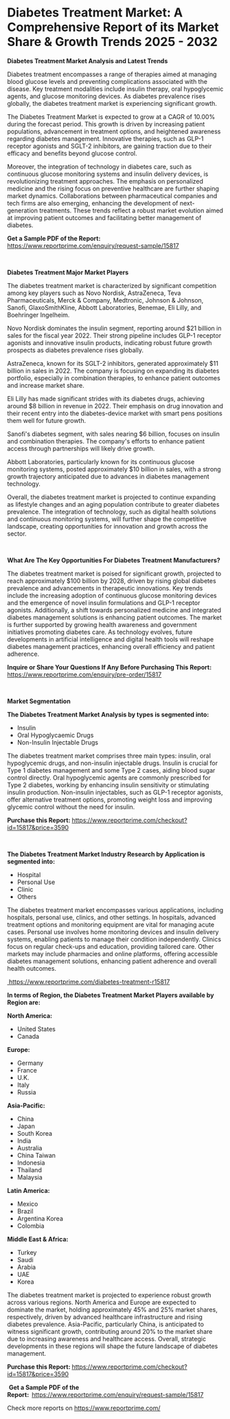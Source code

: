 <p><h1>Diabetes Treatment Market: A Comprehensive Report of its Market Share & Growth Trends 2025 - 2032</h1></p><p><strong>Diabetes Treatment Market Analysis and Latest Trends</strong></p>
<p><p>Diabetes treatment encompasses a range of therapies aimed at managing blood glucose levels and preventing complications associated with the disease. Key treatment modalities include insulin therapy, oral hypoglycemic agents, and glucose monitoring devices. As diabetes prevalence rises globally, the diabetes treatment market is experiencing significant growth.</p><p>The Diabetes Treatment Market is expected to grow at a CAGR of 10.00% during the forecast period. This growth is driven by increasing patient populations, advancement in treatment options, and heightened awareness regarding diabetes management. Innovative therapies, such as GLP-1 receptor agonists and SGLT-2 inhibitors, are gaining traction due to their efficacy and benefits beyond glucose control.</p><p>Moreover, the integration of technology in diabetes care, such as continuous glucose monitoring systems and insulin delivery devices, is revolutionizing treatment approaches. The emphasis on personalized medicine and the rising focus on preventive healthcare are further shaping market dynamics. Collaborations between pharmaceutical companies and tech firms are also emerging, enhancing the development of next-generation treatments. These trends reflect a robust market evolution aimed at improving patient outcomes and facilitating better management of diabetes.</p></p>
<p><strong>Get a Sample PDF of the Report:&nbsp;</strong> <a href="https://www.reportprime.com/enquiry/request-sample/15817?utm_campaign=1789&utm_medium=2&utm_source=Github&utm_content=ia&utm_term=20032025&utm_id=diabetes-treatment">https://www.reportprime.com/enquiry/request-sample/15817</a></p>
<p>&nbsp;</p>
<p><strong>Diabetes Treatment Major Market Players</strong></p>
<p><p>The diabetes treatment market is characterized by significant competition among key players such as Novo Nordisk, AstraZeneca, Teva Pharmaceuticals, Merck & Company, Medtronic, Johnson & Johnson, Sanofi, GlaxoSmithKline, Abbott Laboratories, Benemae, Eli Lilly, and Boehringer Ingelheim.</p><p>Novo Nordisk dominates the insulin segment, reporting around $21 billion in sales for the fiscal year 2022. Their strong pipeline includes GLP-1 receptor agonists and innovative insulin products, indicating robust future growth prospects as diabetes prevalence rises globally.</p><p>AstraZeneca, known for its SGLT-2 inhibitors, generated approximately $11 billion in sales in 2022. The company is focusing on expanding its diabetes portfolio, especially in combination therapies, to enhance patient outcomes and increase market share.</p><p>Eli Lilly has made significant strides with its diabetes drugs, achieving around $8 billion in revenue in 2022. Their emphasis on drug innovation and their recent entry into the diabetes-device market with smart pens positions them well for future growth.</p><p>Sanofi's diabetes segment, with sales nearing $6 billion, focuses on insulin and combination therapies. The company's efforts to enhance patient access through partnerships will likely drive growth.</p><p>Abbott Laboratories, particularly known for its continuous glucose monitoring systems, posted approximately $10 billion in sales, with a strong growth trajectory anticipated due to advances in diabetes management technology.</p><p>Overall, the diabetes treatment market is projected to continue expanding as lifestyle changes and an aging population contribute to greater diabetes prevalence. The integration of technology, such as digital health solutions and continuous monitoring systems, will further shape the competitive landscape, creating opportunities for innovation and growth across the sector.</p></p>
<p>&nbsp;</p>
<p><strong>What Are The Key Opportunities For Diabetes Treatment Manufacturers?</strong></p>
<p><p>The diabetes treatment market is poised for significant growth, projected to reach approximately $100 billion by 2028, driven by rising global diabetes prevalence and advancements in therapeutic innovations. Key trends include the increasing adoption of continuous glucose monitoring devices and the emergence of novel insulin formulations and GLP-1 receptor agonists. Additionally, a shift towards personalized medicine and integrated diabetes management solutions is enhancing patient outcomes. The market is further supported by growing health awareness and government initiatives promoting diabetes care. As technology evolves, future developments in artificial intelligence and digital health tools will reshape diabetes management practices, enhancing overall efficiency and patient adherence.</p></p>
<p><strong>Inquire or Share Your Questions If Any Before Purchasing This Report:</strong> <a href="https://www.reportprime.com/enquiry/pre-order/15817?utm_campaign=1789&utm_medium=2&utm_source=Github&utm_content=ia&utm_term=20032025&utm_id=diabetes-treatment">https://www.reportprime.com/enquiry/pre-order/15817</a></p>
<p>&nbsp;</p>
<p><strong>Market Segmentation</strong></p>
<p><strong>The Diabetes Treatment Market Analysis by types is segmented into:</strong></p>
<p><ul><li>Insulin</li><li>Oral Hypoglycaemic Drugs</li><li>Non-Insulin Injectable Drugs</li></ul></p>
<p><p>The diabetes treatment market comprises three main types: insulin, oral hypoglycemic drugs, and non-insulin injectable drugs. Insulin is crucial for Type 1 diabetes management and some Type 2 cases, aiding blood sugar control directly. Oral hypoglycemic agents are commonly prescribed for Type 2 diabetes, working by enhancing insulin sensitivity or stimulating insulin production. Non-insulin injectables, such as GLP-1 receptor agonists, offer alternative treatment options, promoting weight loss and improving glycemic control without the need for insulin.</p></p>
<p><strong>Purchase this Report:&nbsp;</strong><a href="https://www.reportprime.com/checkout?id=15817&price=3590&utm_campaign=1789&utm_medium=2&utm_source=Github&utm_content=ia&utm_term=20032025&utm_id=diabetes-treatment">https://www.reportprime.com/checkout?id=15817&price=3590</a></p>
<p>&nbsp;</p>
<p><strong>The Diabetes Treatment Market Industry Research by Application is segmented into:</strong></p>
<p><ul><li>Hospital</li><li>Personal Use</li><li>Clinic</li><li>Others</li></ul></p>
<p><p>The diabetes treatment market encompasses various applications, including hospitals, personal use, clinics, and other settings. In hospitals, advanced treatment options and monitoring equipment are vital for managing acute cases. Personal use involves home monitoring devices and insulin delivery systems, enabling patients to manage their condition independently. Clinics focus on regular check-ups and education, providing tailored care. Other markets may include pharmacies and online platforms, offering accessible diabetes management solutions, enhancing patient adherence and overall health outcomes.</p></p>
<p><a href="https://www.reportprime.com/diabetes-treatment-r15817?utm_campaign=1789&utm_medium=2&utm_source=Github&utm_content=ia&utm_term=20032025&utm_id=diabetes-treatment">&nbsp;https://www.reportprime.com/diabetes-treatment-r15817</a></p>
<p><strong>In terms of Region, the Diabetes Treatment Market Players available by Region are:</strong></p>
<p>
    <p> <strong> North America: </strong>
        <ul>
            <li>United States</li>
            <li>Canada</li>
        </ul>
        </p> 
    <p> <strong> Europe: </strong>
        <ul>
            <li>Germany</li>
            <li>France</li>
            <li>U.K.</li>
            <li>Italy</li>
            <li>Russia</li>
        </ul>
        </p> 
    <p> <strong> Asia-Pacific: </strong>
        <ul>
            <li>China</li>
            <li>Japan</li>
            <li>South Korea</li>
            <li>India</li>
            <li>Australia</li>
            <li>China Taiwan</li>
            <li>Indonesia</li>
            <li>Thailand</li>
            <li>Malaysia</li>
        </ul>
        </p> 
    <p> <strong> Latin America: </strong>
        <ul>
            <li>Mexico</li>
            <li>Brazil</li>
            <li>Argentina Korea</li>
            <li>Colombia</li>
        </ul>
        </p> 
    <p> <strong> Middle East & Africa: </strong>
        <ul>
            <li>Turkey</li>
            <li>Saudi</li>
            <li>Arabia</li>
            <li>UAE</li>
            <li>Korea</li>
        </ul>
    </p>
    </p>
<p><p>The diabetes treatment market is projected to experience robust growth across various regions. North America and Europe are expected to dominate the market, holding approximately 45% and 25% market shares, respectively, driven by advanced healthcare infrastructure and rising diabetes prevalence. Asia-Pacific, particularly China, is anticipated to witness significant growth, contributing around 20% to the market share due to increasing awareness and healthcare access. Overall, strategic developments in these regions will shape the future landscape of diabetes management.</p></p>
<p><strong>Purchase this Report: </strong><a href="https://www.reportprime.com/checkout?id=15817&price=3590&utm_campaign=1789&utm_medium=2&utm_source=Github&utm_content=ia&utm_term=20032025&utm_id=diabetes-treatment">https://www.reportprime.com/checkout?id=15817&price=3590</a></p>
<p>&nbsp;<strong>Get a Sample PDF of the Report:&nbsp;&nbsp;</strong><a href="https://www.reportprime.com/enquiry/request-sample/15817?utm_campaign=1789&utm_medium=2&utm_source=Github&utm_content=ia&utm_term=20032025&utm_id=diabetes-treatment">https://www.reportprime.com/enquiry/request-sample/15817</a></p>
<p><strong></strong></p>
<p>Check more reports on <a href="https://www.reportprime.com/?utm_campaign=1789&utm_medium=2&utm_source=Github&utm_content=ia&utm_term=20032025&utm_id=diabetes-treatment">https://www.reportprime.com/</a></p>